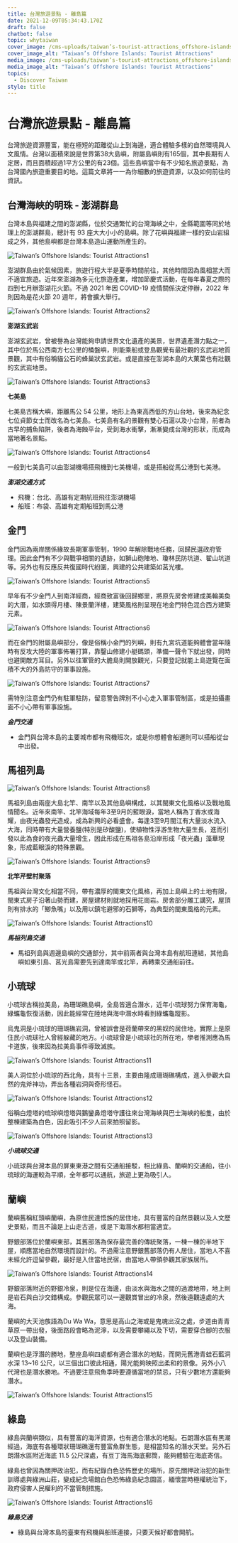 ```yaml
---
title: 台灣旅遊景點 - 離島篇
date: 2021-12-09T05:34:43.170Z
draft: false
chatbot: false
topic: whytaiwan
cover_image: /cms-uploads/taiwan’s-tourist-attractions_offshore-islands.jpg
cover_image_alt: "Taiwan’s Offshore Islands: Tourist Attractions"
media_image: /cms-uploads/taiwan’s-tourist-attractions_offshore-islands.jpg
media_image_alt: "Taiwan’s Offshore Islands: Tourist Attractions"
topics:
  - Discover Taiwan
style: title
---
```

# 台灣旅遊景點 - 離島篇

台灣旅遊資源豐富，能在極短的距離從山上到海邊，適合體驗多樣的自然環境與人文風情。台灣以面積來說是世界第38大島嶼，附屬島嶼則有165個，其中長期有人定居，而且面積超過1平方公里的有23個。這些島嶼當中有不少知名旅遊景點，為台灣國內旅遊重要目的地。這篇文章將一一為你細數的旅遊資源，以及如何前往的資訊。

## 台灣海峽的明珠 - 澎湖群島

台灣本島與福建之間的澎湖縣，位於交通繁忙的台灣海峽之中，全縣範圍等同於地理上的澎湖群島，總計有 93 座大大小小的島嶼。除了花嶼與福建一樣的安山岩組成之外，其他島嶼都是台灣本島造山運動所產生的。

![Taiwan’s Offshore Islands: Tourist Attractions1](/cms-uploads/taiwan’s-tourist-attractions_offshore-islands1.jpg "<a href=\"https://commons.wikimedia.org/wiki/File:Penghu_201506.jpg\">Wing1990hk</a>, <a href=\"https://creativecommons.org/licenses/by-sa/3.0\">CC BY-SA 3.0</a>, via Wikimedia Commons")

澎湖群島由於氣候因素，旅遊行程大半是夏季時間前往，其他時間因為風相當大而不適宜旅遊。近年來澎湖為多元化旅遊產業，增加節慶式活動，在每年春夏之際的四到七月辦澎湖花火節。不過 2021 年因 COVID-19 疫情關係決定停辦，2022 年則因為是花火節 20 週年，將會擴大舉行。

![Taiwan’s Offshore Islands: Tourist Attractions2](/cms-uploads/taiwan’s-tourist-attractions_offshore-islands2.jpg "https://www.flickr.com/photos/wongwt/19458198845/ CC-BY-SA 2.0")

**澎湖玄武岩**

澎湖玄武岩，曾被譽為台灣能夠申請世界文化遺產的美景，世界遺產潛力點之一，其中位於馬公西南方七公里的桶盤嶼，則能乘船或登島觀覺有最壯觀的玄武岩地質景觀，其中有俗稱貓公石的蜂巢狀玄武岩。或是直接在澎湖本島的大菓葉也有壯觀的玄武岩地景。

![Taiwan’s Offshore Islands: Tourist Attractions3](/cms-uploads/taiwan’s-tourist-attractions_offshore-islands3.jpg "<a href=\"https://commons.wikimedia.org/wiki/File:%E6%BE%8E%E6%B9%96%E5%A4%A7%E6%9E%9C%E8%91%89%E7%8E%84%E6%AD%A6%E5%B2%A9.jpg\">Wargash107</a>, <a href=\"https://creativecommons.org/licenses/by-sa/4.0\">CC BY-SA 4.0</a>, via Wikimedia Commons")

**七美島**

七美島古稱大嶼，距離馬公 54 公里，地形上為東高西低的方山台地，後來為紀念七位貞節女士而改名為七美島。七美島有名的景觀有雙心石滬以及小台灣，前者為古早的捕魚陷阱，後者為海蝕平台，受到海水衝擊，漸漸變成台灣的形狀，而成為當地著名景點。

![Taiwan’s Offshore Islands: Tourist Attractions4](/cms-uploads/taiwan’s-tourist-attractions_offshore-islands4.jpg "<a href=\"https://commons.wikimedia.org/wiki/File:%E6%BE%8E%E6%B9%96%E5%A4%A7%E6%9E%9C%E8%91%89%E7%8E%84%E6%AD%A6%E5%B2%A9.jpg\">Wargash107</a>, <a href=\"https://creativecommons.org/licenses/by-sa/4.0\">CC BY-SA 4.0</a>, via Wikimedia Commons")

一般到七美島可以由澎湖機場搭飛機到七美機場，或是搭船從馬公港到七美港。

***澎湖交通方式***

* 飛機：台北、高雄有定期航班飛往澎湖機場
* 船班：布袋、高雄有定期船班到馬公港

## 金門

金門因為兩岸關係緣故長期軍事管制，1990 年解除戰地任務，回歸民選政府管理。因此金門有不少與戰爭相關的遺跡，如獅山砲陣地、瓊林民防坑道、翟山坑道等。另外也有反應反共復國時代紛圍，興建的公共建築如莒光樓。

![Taiwan’s Offshore Islands: Tourist Attractions5](/cms-uploads/taiwan’s-tourist-attractions_offshore-islands5.jpg "<a href=\"https://commons.wikimedia.org/wiki/File:%E9%87%91%E9%96%80%E8%8E%92%E5%85%89%E6%A8%93.jpg\">Jennifer25172466</a>, <a href=\"https://creativecommons.org/licenses/by-sa/4.0\">CC BY-SA 4.0</a>, via Wikimedia Commons")

早年有不少金門人到南洋經商，經商致富後回歸鄉里，將原先房舍修建成美輪美奐的大厝，如水頭得月樓、陳景蘭洋樓，建築風格則呈現在地金門特色混合西方建築元素。

![Taiwan’s Offshore Islands: Tourist Attractions6](/cms-uploads/taiwan’s-tourist-attractions_offshore-islands6.jpg "<a href=\"https://commons.wikimedia.org/wiki/File:%E9%87%91%E9%96%80_%E9%99%B3%E6%99%AF%E8%98%AD%E6%B4%8B%E6%A8%93.jpg\">Shuzhenlee</a>, <a href=\"https://creativecommons.org/licenses/by-sa/4.0\">CC BY-SA 4.0</a>, via Wikimedia Commons")

而在金門的附屬島嶼部分，像是俗稱小金門的列嶼，則有九宮坑道能夠體會當年隨時有反攻大陸的軍事佈署打算，靠鑿山修建小艇碼頭，準備一聲令下就出發，同時也避開敵方耳目。另外以往軍管的大膽島則開放觀光，只要登記就能上島遊覽在面積不大的外島防守的軍事設施。

![Taiwan’s Offshore Islands: Tourist Attractions7](/cms-uploads/taiwan’s-tourist-attractions_offshore-islands7.jpg "https://www.flickr.com/photos/wongwt/27549569834/ CC-BY-SA 2.0")

需特別注意金門仍有駐軍駐防，留意警告牌別不小心走入軍事管制區，或是拍攝畫面不小心帶有軍事設施。

***金門交通***

* 金門與台灣本島的主要城市都有飛機班次，或是你想體會船運則可以搭船從台中出發。

## 馬祖列島

![Taiwan’s Offshore Islands: Tourist Attractions8](/cms-uploads/taiwan’s-tourist-attractions_offshore-islands8.jpg "<a href=\"https://commons.wikimedia.org/wiki/File:Blue_Tears_in_the_Matsu_Islands.jpg\">e_ella</a>, <a href=\"https://creativecommons.org/licenses/by-sa/2.0\">CC BY-SA 2.0</a>, via Wikimedia Commons")

馬祖列島由兩座大島北竿、南竿以及其他島嶼構成，以其閩東文化風格以及戰地風情聞名。近年來南竿、北竿海域每年3至9月的藍眼淚，當地人稱為丁香水或海耀，由夜光蟲發光造成，成為新興的必看盛會。每逢3至9月閩江有大量淡水流入大海，同時帶有大量營養鹽(特別是矽酸鹽)，使植物性浮游生物大量生長，進而引發以此為食的夜光蟲大量增生，因此形成在馬祖各島沿岸形成「夜光蟲」藻華現象，形成藍眼淚的特殊景觀。

![Taiwan’s Offshore Islands: Tourist Attractions9](/cms-uploads/taiwan’s-tourist-attractions_offshore-islands9.jpg "<a href=\"https://commons.wikimedia.org/wiki/File:%E7%99%BC%E5%85%89%E7%9A%84%E8%97%8D%E7%9C%BC%E6%B7%9A.jpg\">ynes95</a>, <a href=\"https://creativecommons.org/licenses/by-sa/2.0\">CC BY-SA 2.0</a>, via Wikimedia Commons")

**北竿芹壁村聚落**

馬祖與台灣文化相當不同，帶有濃厚的閩東文化風格，再加上島嶼上的土地有限，閩東式房子沿著山勢而建，房屋建材則就地採用花崗岩。房舍部分雕工講究，屋頂則有排水的「鯽魚嘴」以及用以鎮宅避邪的石獅等，為典型的閩東風格的元素。

![Taiwan’s Offshore Islands: Tourist Attractions10](/cms-uploads/taiwan’s-tourist-attractions_offshore-islands10.jpg "<a href=\"https://commons.wikimedia.org/wiki/File:%E8%8A%B9%E5%A3%81%E8%81%9A%E8%90%BD%E5%BB%BA%E7%AF%89%E7%BE%A401.jpg\">MW2019</a>, <a href=\"https://creativecommons.org/licenses/by-sa/4.0\">CC BY-SA 4.0</a>, via Wikimedia Commons")

***馬祖列島交通***

* 馬祖列島與週邊島嶼的交通部分，其中前兩者與台灣本島有航班連結，其他島嶼如東引島、莒光島需要先到達南竿或北竿，再轉乘交通船前往。

## 小琉球

小琉球古稱拉美島，為珊瑚礁島嶼，全島皆適合潛水，近年小琉球努力保育海龜，綠蠵龜恢復活動，因此能經常在陸地與海中潛水時看到綠蠵龜蹤影。

烏鬼洞是小琉球的珊瑚礁岩洞，曾被誤會是荷蘭帶來的黑奴的居住地，實際上是原住民小琉球社人曾經躲藏的地方。小琉球曾是小琉球社的所在地，學者推測應為馬卡道族，後來因為拉美島事件導致滅族。

![Taiwan’s Offshore Islands: Tourist Attractions11](/cms-uploads/taiwan’s-tourist-attractions_offshore-islands11.jpg "<a href=\"https://commons.wikimedia.org/wiki/File:%E7%83%8F%E9%AC%BC%E6%B4%9E%E5%85%A5%E5%8F%A3%E7%9F%B3%E7%A2%A3.jpg\">Outlookxp</a>, <a href=\"https://creativecommons.org/licenses/by-sa/4.0\">CC BY-SA 4.0</a>, via Wikimedia Commons")

美人洞位於小琉球的西北角，具有十三景，主要由隆成珊瑚礁構成，進入參觀大自然的鬼斧神功，弄出各種岩洞與奇形怪石。

![Taiwan’s Offshore Islands: Tourist Attractions12](/cms-uploads/taiwan’s-tourist-attractions_offshore-islands12.jpg "<a href=\"https://commons.wikimedia.org/wiki/File:Beautiful_Maiden_Cave,_Lamay_Island_01.JPG\">Taiwania Justo</a>, <a href=\"https://creativecommons.org/licenses/by-sa/4.0\">CC BY-SA 4.0</a>, via Wikimedia Commons")

俗稱白燈塔的琉球嶼燈塔與鵝鑾鼻燈塔守護往來台灣海峽與巴士海峽的船隻，由於整棟建築為白色，因此吸引不少人前來拍照留影。

![Taiwan’s Offshore Islands: Tourist Attractions13](/cms-uploads/taiwan’s-tourist-attractions_offshore-islands13.jpg "<a href=\"https://commons.wikimedia.org/wiki/File:Lighting_Statue_of_Liuqiuyu_Lighthouse.JPG\">Taiwania Justo</a>, <a href=\"https://creativecommons.org/licenses/by-sa/4.0\">CC BY-SA 4.0</a>, via Wikimedia Commons")

***小琉球交通***

小琉球與台灣本島的屏東東港之間有交通船接駁，相比綠島、蘭嶼的交通船，往小琉球的海運較為平順，全年都可以通航，旅遊上更為吸引人。

## 蘭嶼

蘭嶼舊稱紅頭嶼蘭嶼，為原住民達悟族的居住地，具有豐富的自然景觀以及人文歷史景點，而且不論是上山走古道，或是下海潛水都相當適宜。

野銀部落位於蘭嶼東部，其舊部落為保存最完善的傳統聚落，一棟一棟的半地下屋，順應當地自然環境而設計的。不過需注意野銀舊部落仍有人居住，當地人不喜未經允許逗留參觀，最好是入住當地民宿，由當地人帶領參觀其家族居所。

![Taiwan’s Offshore Islands: Tourist Attractions14](/cms-uploads/taiwan’s-tourist-attractions_offshore-islands14.jpg "<a href=\"https://commons.wikimedia.org/wiki/File:%E8%98%AD%E5%B6%BC%E9%87%8E%E9%8A%80%E9%83%A8%E8%90%BD%E5%82%B3%E7%B5%B1%E5%9C%B0%E4%B8%8B%E5%B1%8B.jpg\">WU PEI HSUAN</a>, <a href=\"https://creativecommons.org/licenses/by-sa/4.0\">CC BY-SA 4.0</a>, via Wikimedia Commons")

野銀部落附近的野銀冷泉，則是位在海邊，由淡水與海水之間的過渡地帶，地上則是岩石與白沙交錯構成。參觀民眾可以一邊觀賞冒出的冷泉，然後遠觀遠處的大海。

蘭嶼的大天池族語為Du Wa Wa，意思是高山之海或是鬼魂出沒之處，步道由青青草原一帶出發，後面路段會略為泥濘，以及需要攀繩以及下切，需要穿合腳的衣服以及登山裝備。

蘭嶼也是浮潛的勝地，整座島嶼四處都有適合潛水的地點，而開元舊港青蛙石藍洞水深 13~16 公尺，以三個出口彼此相通，陽光能夠映照出柔和的景像。另外小八代灣也是潛水勝地。不過要注意飛魚季時要遵循當地的禁忌，只有少數地方還能夠潛水。

![Taiwan’s Offshore Islands: Tourist Attractions15](/cms-uploads/taiwan’s-tourist-attractions_offshore-islands15.jpg "https://www.flickr.com/photos/changyisheng/18348185404, CC-BY-2.0")

## 綠島

綠島與蘭嶼類似，具有豐富的海洋資源，也有適合潛水的地點。石朗潛水區有黑潮經過，海底有各種環狀珊瑚礁還有豐富魚群生態，是相當知名的潛水天堂。另外石朗潛水區附近海底 11.5 公尺深處，有豆丁海馬海底郵筒，能夠體驗在海底寄信。

綠島也曾因為關押政治犯，而有紀錄白色恐怖歷史的場所，原先關押政治犯的新生訓導處與綠洲山莊，變成紀念場館白色恐怖綠島紀念園區，緬懷當時極權統治下，政府侵害人民權利的不當管制措施。

![Taiwan’s Offshore Islands: Tourist Attractions16](/cms-uploads/taiwan’s-tourist-attractions_offshore-islands16.jpg "<a href=\"https://commons.wikimedia.org/wiki/File:Human_Rights_Memorial_Park_Lyudao.jpg\">Naplee12</a>, <a href=\"https://creativecommons.org/licenses/by-sa/4.0\">CC BY-SA 4.0</a>, via Wikimedia Commons")

***綠島交通***

* 綠島與台灣本島的臺東有飛機與船班連接，只要天候好都會開航。